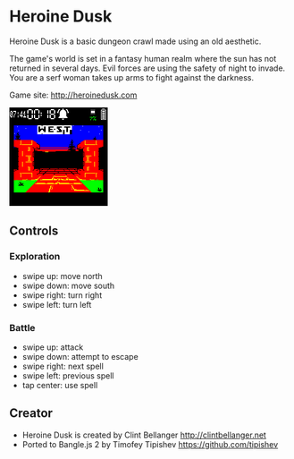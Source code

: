 # Heroine Dusk


Heroine Dusk is a basic dungeon crawl made using an old aesthetic.

The game's world is set in a fantasy human realm where the sun has not returned in several days. Evil forces are using the safety of night to invade. You are a serf woman takes up arms to fight against the darkness.

Game site: http://heroinedusk.com

![Screenshot](screenshot.png)

## Controls

### Exploration

- swipe up: move north
- swipe down: move south
- swipe right: turn right
- swipe left: turn left

### Battle

- swipe up: attack
- swipe down: attempt to escape
- swipe right: next spell
- swipe left: previous spell
- tap center: use spell

## Creator

* Heroine Dusk is created by Clint Bellanger http://clintbellanger.net
* Ported to Bangle.js 2 by Timofey Tipishev https://github.com/tipishev
